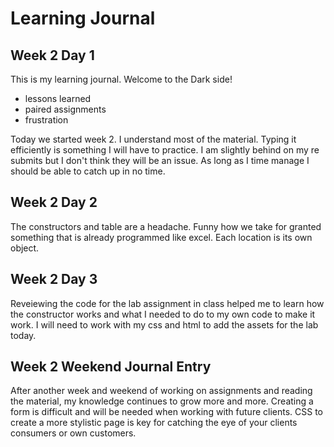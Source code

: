 # Learning Journal 

## Week 2 Day 1

This is my learning journal. Welcome to the Dark side!

  - lessons learned
  - paired assignments
  - frustration

Today we started week 2. I understand most of the material. Typing it efficiently is something I will have to practice. I am slightly behind on my re submits but I don't think they will be an issue. As long as I time manage I should be able to catch up in no time.

## Week 2 Day 2

The constructors and table are a headache. Funny how we take for granted something that is already programmed like excel. 
Each location is its own object. 


## Week 2 Day 3

Reveiewing the code for the lab assignment in class helped me to learn how the constructor works and what I needed to do to my own code to make it work. I will need to work with my css and html to add the assets for the lab today. 


## Week 2 Weekend Journal Entry

After another week and weekend of working on assignments and reading the material, my knowledge continues to grow more and more. Creating a form is difficult and will be needed when working with future clients. CSS to create a more stylistic page is key for catching the eye of your clients consumers or own customers.
